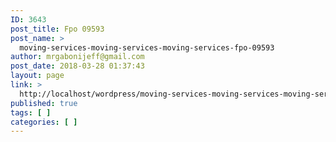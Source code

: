 ```yaml
---
ID: 3643
post_title: Fpo 09593
post_name: >
  moving-services-moving-services-moving-services-fpo-09593
author: mrgabonijeff@gmail.com
post_date: 2018-03-28 01:37:43
layout: page
link: >
  http://localhost/wordpress/moving-services-moving-services-moving-services-fpo-09593/
published: true
tags: [ ]
categories: [ ]
---
```

